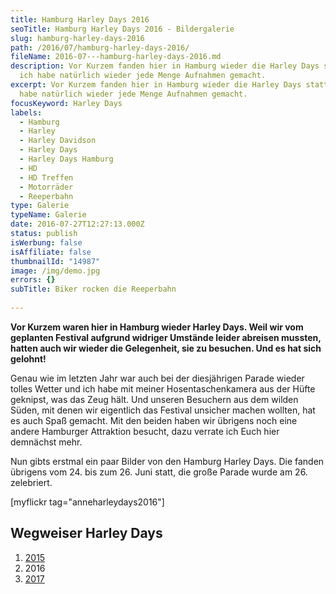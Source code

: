 ```yaml
---
title: Hamburg Harley Days 2016
seoTitle: Hamburg Harley Days 2016 - Bildergalerie
slug: hamburg-harley-days-2016
path: /2016/07/hamburg-harley-days-2016/
fileName: 2016-07---hamburg-harley-days-2016.md
description: Vor Kurzem fanden hier in Hamburg wieder die Harley Days statt und
  ich habe natürlich wieder jede Menge Aufnahmen gemacht.
excerpt: Vor Kurzem fanden hier in Hamburg wieder die Harley Days statt und ich
  habe natürlich wieder jede Menge Aufnahmen gemacht.
focusKeyword: Harley Days
labels:
  - Hamburg
  - Harley
  - Harley Davidson
  - Harley Days
  - Harley Days Hamburg
  - HD
  - HD Treffen
  - Motorräder
  - Reeperbahn
type: Galerie
typeName: Galerie
date: 2016-07-27T12:27:13.000Z
status: publish
isWerbung: false
isAffiliate: false
thumbnailId: "14987"
image: /img/demo.jpg
errors: {}
subTitle: Biker rocken die Reeperbahn
  
---
```


**Vor Kurzem waren hier in Hamburg wieder Harley Days. Weil wir vom geplanten
Festival aufgrund widriger Umstände leider abreisen mussten, hatten auch wir
wieder die Gelegenheit, sie zu besuchen. Und es hat sich gelohnt!**

Genau wie im letzten Jahr war auch bei der diesjährigen Parade wieder tolles
Wetter und ich habe mit meiner Hosentaschenkamera aus der Hüfte geknipst, was
das Zeug hält. Und unseren Besuchern aus dem wilden Süden, mit denen wir
eigentlich das Festival unsicher machen wollten, hat es auch Spaß gemacht. Mit
den beiden haben wir übrigens noch eine andere Hamburger Attraktion besucht,
dazu verrate ich Euch hier demnächst mehr.

Nun gibts erstmal ein paar Bilder von den Hamburg Harley Days. Die fanden
übrigens vom 24. bis zum 26. Juni statt, die große Parade wurde am 26.
zelebriert.

[myflickr tag="anneharleydays2016"]

## Wegweiser Harley Days

1.  [2015](/2017/07/harley-days-2015-biker-rocken-den-kiez/)
1.  2016 [](/2016/07/hamburg-harley-days-2016/)
1.  [2017](/2017/07/harley-days-2017/)

  